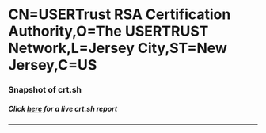 # CN=USERTrust RSA Certification Authority,O=The USERTRUST Network,L=Jersey City,ST=New Jersey,C=US
### Snapshot of crt.sh
##### Click [here](https://crt.sh/?q=Serial_D8C857CAE4BE66F913759FDDA3D5DB2B) for a live crt.sh report

---
